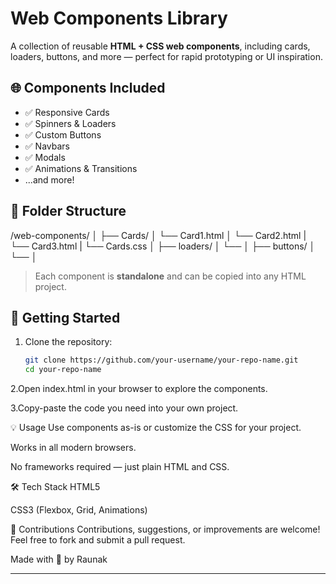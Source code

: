 # Web Components Library

A collection of reusable **HTML + CSS web components**, including cards, loaders, buttons, and more — perfect for rapid prototyping or UI inspiration.

## 🌐 Components Included

- ✅ Responsive Cards
- ✅ Spinners & Loaders
- ✅ Custom Buttons
- ✅ Navbars
- ✅ Modals
- ✅ Animations & Transitions
- ...and more!

## 📁 Folder Structure

/web-components/
│
├── Cards/
│ └── Card1.html
│ └── Card2.html
| └── Card3.html
| └── Cards.css
│
├── loaders/
│ └── 
│
├── buttons/
│ └── 
│



> Each component is **standalone** and can be copied into any HTML project.

## 🚀 Getting Started

1. Clone the repository:
   ```bash
   git clone https://github.com/your-username/your-repo-name.git
   cd your-repo-name

2.Open index.html in your browser to explore the components.

3.Copy-paste the code you need into your own project.


💡 Usage
Use components as-is or customize the CSS for your project.

Works in all modern browsers.

No frameworks required — just plain HTML and CSS.


🛠️ Tech Stack
HTML5

CSS3 (Flexbox, Grid, Animations)


🙌 Contributions
Contributions, suggestions, or improvements are welcome! Feel free to fork and submit a pull request.


Made with 💙 by Raunak

--------------------------------------------------------------------------------------------------------------------------------------
